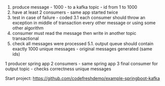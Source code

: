1. produce message - 1000 - to a kafka topic - id from 1 to 1000
2. have at least 2 consumers - same app started twice
3. test in case of failure - coded 
   3.1 each consumer should throw an exception in middle of transaction every other message or using some other algorithm
4. consumer must read the message then write in another topic transactional
5. check all messages were processed
   5.1. output queue should contain exactly 1000 unique messages - original messages generated (same ids)

1 producer spring app
2 consumers - same spring app
3 final consumer for output topic - checks correctness unique messages

Start project: https://github.com/codefreshdemo/example-springboot-kafka